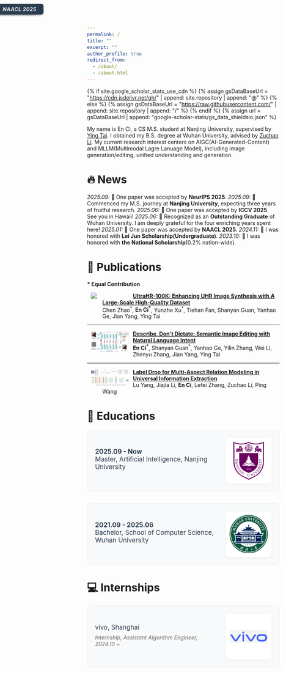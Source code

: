 ```yaml
---
permalink: /
title: ""
excerpt: ""
author_profile: true
redirect_from: 
  - /about/
  - /about.html
---
```

<style>
    /* 会议标签样式 */
  .conference-label {
    position: absolute;
    top: 10px;
    left: -5px;
    background-color: #2c3e50;  /* 深蓝色背景 */
    color: white;  /* 白色文字 */
    padding: 6px 12px;
    border-radius: 6px;
    font-size: 0.95em;
    font-weight: 600;
    letter-spacing: 0.5px;
    box-shadow: 0 2px 4px rgba(0, 0, 0, 0.2);
    z-index: 1;
    font-family: -apple-system, BlinkMacSystemFont, "Segoe UI", Roboto, "Helvetica Neue", Arial, sans-serif;
    font-style: italic;  /* 添加斜体 */
  }
  /* 教育和工作经历卡片样式 */
  .experience-card, .education-card {
    display: flex;
    align-items: center;
    gap: 25px;
    margin-bottom: 30px;
    padding: 20px;
    background: #f8f9fa;
    border-radius: 12px;
    transition: all 0.3s ease;
    border: 1px solid #e9ecef;
  }

  .experience-card:hover, .education-card:hover {
    transform: translateY(-3px);
    box-shadow: 0 4px 15px rgba(0, 0, 0, 0.1);
    border-color: #dee2e6;
  }

  .experience-info, .education-info {
    flex: 1;
  }

  .experience-logo, .education-logo {
    flex-shrink: 0;
    width: 100px;
    height: 100px;
    display: flex;
    align-items: center;
    justify-content: center;
    background: white;
    border-radius: 10px;
    padding: 10px;
    box-shadow: 0 2px 8px rgba(0, 0, 0, 0.05);
  }

  .experience-logo img, .education-logo img {
    width: 100%;
    height: 100%;
    object-fit: contain;
  }

  .experience-title, .education-title {
    font-size: 1.2em;
    margin-bottom: 8px;
    color: #2c3e50;
  }

  .experience-title a, .education-title a {
    color: #2c3e50;
    text-decoration: none;
    transition: color 0.3s ease;
  }

  .experience-title a:hover, .education-title a:hover {
    color: #3498db;
  }

  .experience-role, .education-role {
    color: #666;
    font-style: italic;
    margin-bottom: 5px;
  }

  .experience-topics, .education-topics {
    color: #666;
    font-style: italic;
  }

  .section-title {
    font-size: 1.8em;
    color: #2c3e50;
    margin: 40px 0 20px;
    padding-bottom: 10px;
    border-bottom: 2px solid #ecf0f1;
  }
</style>
{% if site.google_scholar_stats_use_cdn %}
{% assign gsDataBaseUrl = "https://cdn.jsdelivr.net/gh/" | append: site.repository | append: "@" %}
{% else %}
{% assign gsDataBaseUrl = "https://raw.githubusercontent.com/" | append: site.repository | append: "/" %}
{% endif %}
{% assign url = gsDataBaseUrl | append: "google-scholar-stats/gs_data_shieldsio.json" %}

<span class='anchor' id='about-me'></span>

My name is En Ci, a CS M.S. student at Nanjing University, supervised by [Ying Tai](https://tyshiwo.github.io/). I obtained my B.S. degree at Wuhan University, advised by [Zuchao Li](https://zcli-charlie.github.io/). My current research interest centers on AIGC(AI-Generated-Content) and MLLM(Multimodal Lagre Lanuage Model), including image generation/editing, unified understanding and generation. 

<!-- I have published more than 100 papers at the top international AI conferences with total <a href='https://scholar.google.com/citations?user=DhtAFkwAAAAJ'>google scholar citations <strong><span id='total_cit'>260000+</span></strong></a> (You can also use google scholar badge <a href='https://scholar.google.com/citations?user=DhtAFkwAAAAJ'><img src="https://img.shields.io/endpoint?url={{ url | url_encode }}&logo=Google%20Scholar&labelColor=f6f6f6&color=9cf&style=flat&label=citations"></a>). -->


# 🔥 News
<em>2025.09:</em> 🎉 One paper was accepted by <strong>NeurIPS 2025</strong>.
<em>2025.09:</em> 🎉 Commenced my M.S. journey at <strong>Nanjing University</strong>, expecting three years of fruitful research.
<em>2025.06:</em> 🎉 One paper was accepted by <strong>ICCV 2025</strong>. See you in Hawaii!
<em>2025.06:</em> 🎈 Recognized as an <strong>Outstanding Graduate</strong> of Wuhan University. I am deeply grateful for the four enriching years spent here!
<em>2025.01:</em> 🎉 One paper was accepted by <strong>NAACL 2025</strong>.
<em>2024.11:</em> 🎈 I was honored with <strong>Lei Jun Scholarship(Undergraduate)</strong>.
<em>2023.10:</em> 🎈 I was honored with <strong>the National Scholarship</strong>(0.2% nation-wide). 

# 📝 Publications 
**\* Equal Contribution**   


<dl>
  <dt><img align="left" width="100"
hspace="10" wspace="20" src="../images/Ultra100K.png">
<span class="conference-label">NeurIPS 2025</span>
</dt>
  <dd><a href="https://arxiv.org/abs/"><strong>UltraHR-100K: Enhancing UHR Image Synthesis with A Large-Scale High-Quality Dataset</strong></a></dd>
  <dd>Chen Zhao<sup>*</sup>, <strong>En Ci<sup>*</sup></strong>, Yunzhe Xu<sup>*</sup>, Tiehan Fan, Shanyan Guan, Yanhao Ge, Jian Yang, Ying Tai</dd>
</dl>

<hr>

<dl>
  <dt><img align="left" width="100"
hspace="10" wspace="20" src="../images/DescribeEdit.png">
<span class="conference-label">ICCV 2025</span>
</dt>
  <dd><a href="https://arxiv.org/abs/2508.20505"><strong>Describe, Don't Dictate: Semantic Image Editing with Natural Language Intent</strong></a></dd>
  <dd><strong>En Ci<sup>*</sup></strong>, Shanyan Guan<sup>*</sup>, Yanhao Ge, Yilin Zhang, Wei Li, Zhenyu Zhang, Jian Yang, Ying Tai</dd>
</dl>

<hr>

<dl>
  <dt><img align="left" width="100"
hspace="10" wspace="20" src="../images/LDNet.png">
<span class="conference-label">NAACL 2025</span>
</dt>
  <dd><a href="https://arxiv.org/pdf/2502.12614"><strong>Label Drop for Multi-Aspect Relation Modeling in Universal Information
Extraction</strong></a></dd>
  <dd>Lu Yang, Jiajia Li, <strong>En Ci</strong>, Lefei Zhang, Zuchao Li, Ping Wang</dd>
</dl>

<!-- <div class='paper-box'><div class='paper-box-image'><div><div class="badge">CVPR 2016</div><img src='images/500x300.png' alt="sym" width="100%"></div></div>
<div class='paper-box-text' markdown="1">

[Deep Residual Learning for Image Recognition](https://openaccess.thecvf.com/content_cvpr_2016/papers/He_Deep_Residual_Learning_CVPR_2016_paper.pdf)

**Kaiming He**, Xiangyu Zhang, Shaoqing Ren, Jian Sun

[**Project**](https://scholar.google.com/citations?view_op=view_citation&hl=zh-CN&user=DhtAFkwAAAAJ&citation_for_view=DhtAFkwAAAAJ:ALROH1vI_8AC) <strong><span class='show_paper_citations' data='DhtAFkwAAAAJ:ALROH1vI_8AC'></span></strong>
- Lorem ipsum dolor sit amet, consectetur adipiscing elit. Vivamus ornare aliquet ipsum, ac tempus justo dapibus sit amet. 
</div>
</div>

- [Lorem ipsum dolor sit amet, consectetur adipiscing elit. Vivamus ornare aliquet ipsum, ac tempus justo dapibus sit amet](https://github.com), A, B, C, **CVPR 2020** -->

<!-- # 🎖 Honors and Awards
- *2021.10* Lorem ipsum dolor sit amet, consectetur adipiscing elit. Vivamus ornare aliquet ipsum, ac tempus justo dapibus sit amet. 
- *2021.09* Lorem ipsum dolor sit amet, consectetur adipiscing elit. Vivamus ornare aliquet ipsum, ac tempus justo dapibus sit amet.  -->

# 📖 Educations
<div class="education-card">
  <div class="education-info">
    <div class="education-title">
      <strong>2025.09 - Now</strong><br/>
      Master, Artificial Intelligence, Nanjing University 
    </div>
  </div>
  <div class="education-logo">
    <img src="../images/NJU.png" alt="Nanjing University Logo" />
  </div>
</div>

<div class="education-card">
  <div class="education-info">
    <div class="education-title">
      <strong>2021.09 - 2025.06</strong><br/>
      Bachelor, School of Computer Science, Wuhan University
    </div>
  </div>
  <div class="education-logo">
    <img src="../images/WHU.png" alt="Wuhan University Logo" />
  </div>
</div>


<!-- # 💬 Invited Talks
- *2021.06*, Lorem ipsum dolor sit amet, consectetur adipiscing elit. Vivamus ornare aliquet ipsum, ac tempus justo dapibus sit amet. 
- *2021.03*, Lorem ipsum dolor sit amet, consectetur adipiscing elit. Vivamus ornare aliquet ipsum, ac tempus justo dapibus sit amet.  \| [\[video\]](https://github.com/) -->

# 💻 Internships
<div class="experience-card">
  <div class="experience-info">
    <div class="experience-title">
      <a href="https://vivo.com/">vivo, Shanghai</a>
    </div>
    <div class="experience-role">Internship, Assistant Algorithm Engineer, 2024.10 ~ </div>
    <!-- <div class="experience-topics">Topics: (M)LLM, GUI Agent</div> -->
  </div>
  <div class="experience-logo">
    <img src="../images/vivo.png" alt="vivo Logo" />
  </div>
</div>

<script type="text/javascript" id="clstr_globe" src="//clustrmaps.com/globe.js?d=0Rpqiq9n6R9WC3DYQXr0-QOKrEZyMTOAF6jyn-qaZ9E"></script>

